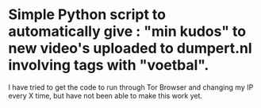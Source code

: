 # Simple Python script to automatically give : "min kudos" to new video's uploaded to dumpert.nl involving tags with "voetbal".
I have tried to get the code to run through Tor Browser and changing my IP every X time, but have not been able to make this work yet.
